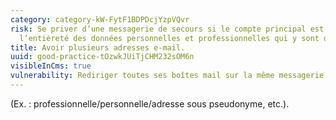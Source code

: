 ```yaml
---
category: category-kW-FytF1BDPDcjYzpVQvr
risk: Se priver d’une messagerie de secours si le compte principal est piraté et compromettre
  l’entièreté des données personnelles et professionnelles qui y sont détenues.
title: Avoir plusieurs adresses e-mail.
uuid: good-practice-tOzwkJUiTjCHM232sOM6n
visibleInCms: true
vulnerability: Rediriger toutes ses boîtes mail sur la même messagerie.
---
```


(Ex. : professionnelle/personnelle/adresse sous pseudonyme, etc.).